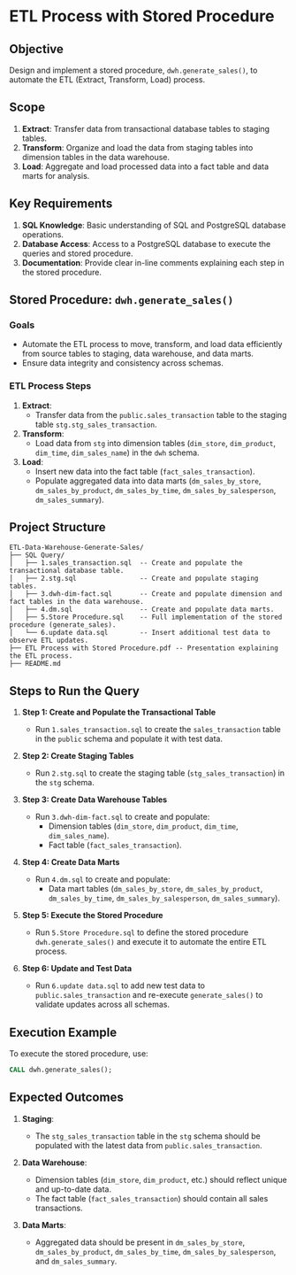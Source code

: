 # ETL Process with Stored Procedure

## Objective
Design and implement a stored procedure, `dwh.generate_sales()`, to automate the ETL (Extract, Transform, Load) process.

## Scope
1. **Extract**: Transfer data from transactional database tables to staging tables.
2. **Transform**: Organize and load the data from staging tables into dimension tables in the data warehouse.
3. **Load**: Aggregate and load processed data into a fact table and data marts for analysis.

## Key Requirements
1. **SQL Knowledge**: Basic understanding of SQL and PostgreSQL database operations.
2. **Database Access**: Access to a PostgreSQL database to execute the queries and stored procedure.
3. **Documentation**: Provide clear in-line comments explaining each step in the stored procedure.

## Stored Procedure: `dwh.generate_sales()`
### Goals
- Automate the ETL process to move, transform, and load data efficiently from source tables to staging, data warehouse, and data marts.
- Ensure data integrity and consistency across schemas.

### ETL Process Steps
1. **Extract**:
   - Transfer data from the `public.sales_transaction` table to the staging table `stg.stg_sales_transaction`.
2. **Transform**:
   - Load data from `stg` into dimension tables (`dim_store`, `dim_product`, `dim_time`, `dim_sales_name`) in the `dwh` schema.
3. **Load**:
   - Insert new data into the fact table (`fact_sales_transaction`).
   - Populate aggregated data into data marts (`dm_sales_by_store`, `dm_sales_by_product`, `dm_sales_by_time`, `dm_sales_by_salesperson`, `dm_sales_summary`).

## Project Structure
```
ETL-Data-Warehouse-Generate-Sales/
├── SQL Query/
│   ├── 1.sales_transaction.sql  -- Create and populate the transactional database table.
│   ├── 2.stg.sql                -- Create and populate staging tables.
│   ├── 3.dwh-dim-fact.sql       -- Create and populate dimension and fact tables in the data warehouse.
│   ├── 4.dm.sql                 -- Create and populate data marts.
│   ├── 5.Store Procedure.sql    -- Full implementation of the stored procedure (generate_sales).
│   └── 6.update data.sql        -- Insert additional test data to observe ETL updates.
├── ETL Process with Stored Procedure.pdf -- Presentation explaining the ETL process.
├── README.md
```

## Steps to Run the Query
1. **Step 1: Create and Populate the Transactional Table**
   - Run `1.sales_transaction.sql` to create the `sales_transaction` table in the `public` schema and populate it with test data.

2. **Step 2: Create Staging Tables**
   - Run `2.stg.sql` to create the staging table (`stg_sales_transaction`) in the `stg` schema.

3. **Step 3: Create Data Warehouse Tables**
   - Run `3.dwh-dim-fact.sql` to create and populate:
     - Dimension tables (`dim_store`, `dim_product`, `dim_time`, `dim_sales_name`).
     - Fact table (`fact_sales_transaction`).

4. **Step 4: Create Data Marts**
   - Run `4.dm.sql` to create and populate:
     - Data mart tables (`dm_sales_by_store`, `dm_sales_by_product`, `dm_sales_by_time`, `dm_sales_by_salesperson`, `dm_sales_summary`).

5. **Step 5: Execute the Stored Procedure**
   - Run `5.Store Procedure.sql` to define the stored procedure `dwh.generate_sales()` and execute it to automate the entire ETL process.

6. **Step 6: Update and Test Data**
   - Run `6.update data.sql` to add new test data to `public.sales_transaction` and re-execute `generate_sales()` to validate updates across all schemas.

## Execution Example
To execute the stored procedure, use:
```sql
CALL dwh.generate_sales();
```

## Expected Outcomes
1. **Staging**:
   - The `stg_sales_transaction` table in the `stg` schema should be populated with the latest data from `public.sales_transaction`.

2. **Data Warehouse**:
   - Dimension tables (`dim_store`, `dim_product`, etc.) should reflect unique and up-to-date data.
   - The fact table (`fact_sales_transaction`) should contain all sales transactions.

3. **Data Marts**:
   - Aggregated data should be present in `dm_sales_by_store`, `dm_sales_by_product`, `dm_sales_by_time`, `dm_sales_by_salesperson`, and `dm_sales_summary`.
